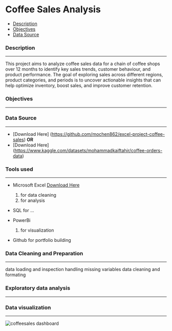 # Coffee Sales Analysis
- [Description](description)
- [Objectives](objectives)
- [Data Source](data_source)

### Description
---
This project aims to analyze coffee sales data for a chain of coffee shops over 12 months to identify key sales trends, customer behaviour, and product performance. The goal of exploring sales across different regions, product categories, and periods is to uncover actionable insights that can help optimize inventory, boost sales, and improve customer retention.


### Objectives
---

### Data Source
---
- [Download Here] (https://github.com/mochen862/excel-project-coffee-sales) **OR**
- [Download Here] (https://www.kaggle.com/datasets/mohammadkaiftahir/coffee-orders-data)

### Tools used
---
- Microsoft Excel [Download Here](https://www.microsoft.com/es-es/)
  1. for data cleaning
  2. for analysis
     
- SQL for ...
- PowerBi
  1. for visualization
- Github for portfolio building

### Data Cleaning and Preparation
---
data loading and inspection
handling missing variables
data cleaning and formating

### Exploratory data analysis
---


### Data visualization
---
![coffeesales dashboard](https://github.com/user-attachments/assets/4e941760-082f-4030-a8b0-f62cbb07fe7c)



